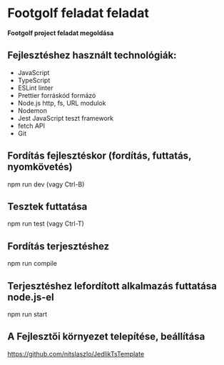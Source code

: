 # Footgolf feladat feladat
**Footgolf project feladat megoldása**

## Fejlesztéshez használt technológiák:
- JavaScript
- TypeScript
- ESLint linter
- Prettier forráskód formázó
- Node.js http, fs, URL modulok
- Nodemon
- Jest JavaScript teszt framework
- fetch API
- Git

## Fordítás fejlesztéskor (fordítás, futtatás, nyomkövetés)
npm run dev (vagy Ctrl-B)

## Tesztek futtatása
npm run test (vagy Ctrl-T)

## Fordítás terjesztéshez
npm run compile

## Terjesztéshez lefordított alkalmazás futtatása node.js-el
npm run start

## A Fejlesztői környezet telepítése, beállítása
https://github.com/nitslaszlo/JedlikTsTemplate
